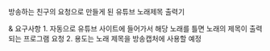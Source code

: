 방송하는 친구의 요청으로 만들게 된 유튜브 노래제목 출력기

& 요구사항
	1. 자동으로 유튜브 사이트에 들어가서 해당 노래를 틀면 노래의 제목이 출력되는 프로그램 요청
	2. 용도는 노래 제목을 방송캡처에 사용할 예정